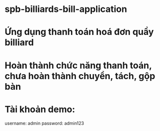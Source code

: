 # spb-billiards-bill-application
# Ứng dụng thanh toán hoá đơn quầy billiard
# Hoàn thành chức năng thanh toán, chưa hoàn thành chuyển, tách, gộp bàn
# Tài khoản demo:
username: admin
password: admin123
